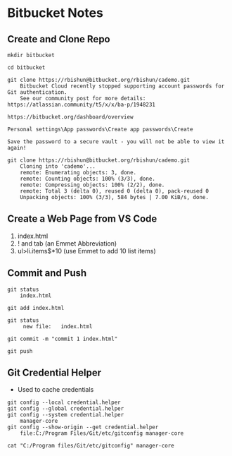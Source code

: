 # Bitbucket Notes

## Create and Clone Repo
```
mkdir bitbucket

cd bitbucket

git clone https://rbishun@bitbucket.org/rbishun/cademo.git
	Bitbucket Cloud recently stopped supporting account passwords for Git authentication.
	See our community post for more details: https://atlassian.community/t5/x/x/ba-p/1948231

https://bitbucket.org/dashboard/overview

Personal settings\App passwords\Create app passwords\Create

Save the password to a secure vault - you will not be able to view it again!

git clone https://rbishun@bitbucket.org/rbishun/cademo.git
	Cloning into 'cademo'...
	remote: Enumerating objects: 3, done.
	remote: Counting objects: 100% (3/3), done.
	remote: Compressing objects: 100% (2/2), done.
	remote: Total 3 (delta 0), reused 0 (delta 0), pack-reused 0
	Unpacking objects: 100% (3/3), 584 bytes | 7.00 KiB/s, done.
```

## Create a Web Page from VS Code
1.  index.html
2. ! and tab (an Emmet Abbreviation)
3. ul>li.items$*10 (use Emmet to add 10 list items)


## Commit and Push
```
git status
	index.html

git add index.html

git status
	 new file:   index.html
	 
git commit -m "commit 1 index.html"

git push
```

## Git Credential Helper
* Used to cache credentials
```
git config --local credential.helper
git config --global credential.helper
git config --system credential.helper
	manager-core
git config --show-origin --get credential.helper
	file:C:/Program Files/Git/etc/gitconfig manager-core

cat "C:/Program files/Git/etc/gitconfig" manager-core
```